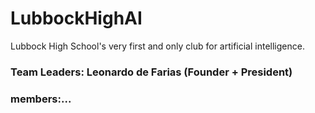 # LubbockHighAI
Lubbock High School's very first and only club for artificial intelligence.

### Team Leaders: Leonardo de Farias (Founder + President)

### members:...
